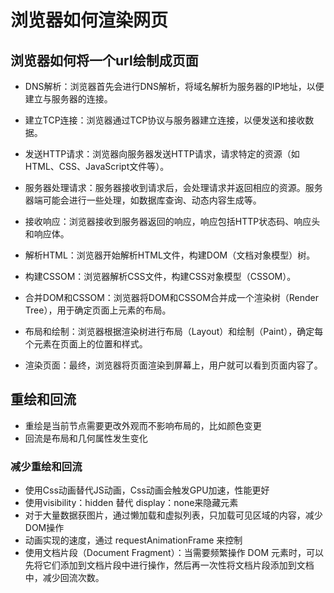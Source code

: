 # 浏览器如何渲染网页

## 浏览器如何将一个url绘制成页面

- DNS解析：浏览器首先会进行DNS解析，将域名解析为服务器的IP地址，以便建立与服务器的连接。

- 建立TCP连接：浏览器通过TCP协议与服务器建立连接，以便发送和接收数据。

- 发送HTTP请求：浏览器向服务器发送HTTP请求，请求特定的资源（如HTML、CSS、JavaScript文件等）。

- 服务器处理请求：服务器接收到请求后，会处理请求并返回相应的资源。服务器端可能会进行一些处理，如数据库查询、动态内容生成等。

- 接收响应：浏览器接收到服务器返回的响应，响应包括HTTP状态码、响应头和响应体。

- 解析HTML：浏览器开始解析HTML文件，构建DOM（文档对象模型）树。

- 构建CSSOM：浏览器解析CSS文件，构建CSS对象模型（CSSOM）。

- 合并DOM和CSSOM：浏览器将DOM和CSSOM合并成一个渲染树（Render Tree），用于确定页面上元素的布局。

- 布局和绘制：浏览器根据渲染树进行布局（Layout）和绘制（Paint），确定每个元素在页面上的位置和样式。

- 渲染页面：最终，浏览器将页面渲染到屏幕上，用户就可以看到页面内容了。

## 重绘和回流

- 重绘是当前节点需要更改外观而不影响布局的，比如颜色变更
- 回流是布局和几何属性发生变化

### 减少重绘和回流

- 使用Css动画替代JS动画，Css动画会触发GPU加速，性能更好
- 使用visibility：hidden 替代 display：none来隐藏元素
- 对于大量数据获图片，通过懒加载和虚拟列表，只加载可见区域的内容，减少DOM操作
- 动画实现的速度，通过 requestAnimationFrame 来控制
- 使用文档片段（Document Fragment）：当需要频繁操作 DOM 元素时，可以先将它们添加到文档片段中进行操作，然后再一次性将文档片段添加到文档中，减少回流次数。